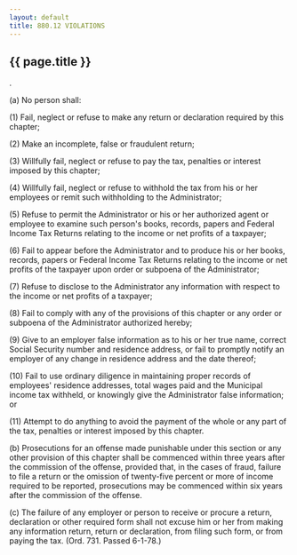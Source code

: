 ```yaml
---
layout: default 
title: 880.12 VIOLATIONS 
---
```


{{ page.title }}
----------------

.

​(a) No person shall:

​(1) Fail, neglect or refuse to make any return or declaration required
by this chapter;

​(2) Make an incomplete, false or fraudulent return;

​(3) Willfully fail, neglect or refuse to pay the tax, penalties or
interest imposed by this chapter;

​(4) Willfully fail, neglect or refuse to withhold the tax from his or
her employees or remit such withholding to the Administrator;

​(5) Refuse to permit the Administrator or his or her authorized agent
or employee to examine such person's books, records, papers and Federal
Income Tax Returns relating to the income or net profits of a taxpayer;

​(6) Fail to appear before the Administrator and to produce his or her
books, records, papers or Federal Income Tax Returns relating to the
income or net profits of the taxpayer upon order or subpoena of the
Administrator;

​(7) Refuse to disclose to the Administrator any information with
respect to the income or net profits of a taxpayer;

​(8) Fail to comply with any of the provisions of this chapter or any
order or subpoena of the Administrator authorized hereby;

​(9) Give to an employer false information as to his or her true name,
correct Social Security number and residence address, or fail to
promptly notify an employer of any change in residence address and the
date thereof;

​(10) Fail to use ordinary diligence in maintaining proper records of
employees' residence addresses, total wages paid and the Municipal
income tax withheld, or knowingly give the Administrator false
information; or

​(11) Attempt to do anything to avoid the payment of the whole or any
part of the tax, penalties or interest imposed by this chapter.

​(b) Prosecutions for an offense made punishable under this section or
any other provision of this chapter shall be commenced within three
years after the commission of the offense, provided that, in the cases
of fraud, failure to file a return or the omission of twenty-five
percent or more of income required to be reported, prosecutions may be
commenced within six years after the commission of the offense.

​(c) The failure of any employer or person to receive or procure a
return, declaration or other required form shall not excuse him or her
from making any information return, return or declaration, from filing
such form, or from paying the tax. (Ord. 731. Passed 6-1-78.)
